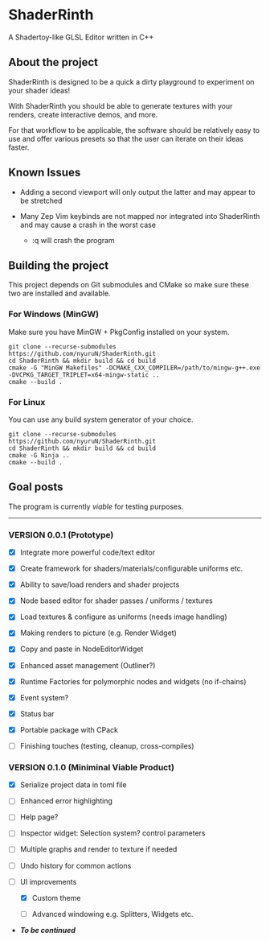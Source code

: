 # ShaderRinth

A Shadertoy-like GLSL Editor written in C++

## About the project

ShaderRinth is designed to be a quick a dirty
playground to experiment on your shader ideas!

With ShaderRinth you should be able to generate
textures with your renders, create interactive
demos, and more.

For that workflow to be applicable, the software
should be relatively easy to use and offer various
presets so that the user can iterate on their ideas
faster.

## Known Issues

* Adding a second viewport will only output the latter
and may appear to be stretched

* Many Zep Vim keybinds are not mapped nor integrated
into ShaderRinth and may cause a crash in the worst case
  * :q will crash the program

## Building the project

This project depends on Git submodules and CMake
so make sure these two are installed and available.

### For Windows (MinGW)

Make sure you have MinGW + PkgConfig installed on your system.

```console
git clone --recurse-submodules https://github.com/nyuruN/ShaderRinth.git
cd ShaderRinth && mkdir build && cd build
cmake -G "MinGW Makefiles" -DCMAKE_CXX_COMPILER=/path/to/mingw-g++.exe -DVCPKG_TARGET_TRIPLET=x64-mingw-static ..
cmake --build .
```

### For Linux

You can use any build system generator of your choice.

```console
git clone --recurse-submodules https://github.com/nyuruN/ShaderRinth.git
cd ShaderRinth && mkdir build && cd build
cmake -G Ninja ..
cmake --build .
```

## Goal posts

The program is currently *viable* for testing
purposes.

---

### VERSION 0.0.1 (Prototype)

* [x] Integrate more powerful code/text editor

* [x] Create framework for shaders/materials/configurable uniforms etc.

* [x] Ability to save/load renders and shader projects

* [x] Node based editor for shader passes / uniforms / textures

* [x] Load textures & configure as uniforms (needs image handling)

* [x] Making renders to picture (e.g. Render Widget)

* [x] Copy and paste in NodeEditorWidget

* [x] Enhanced asset management (Outliner?)

* [x] Runtime Factories for polymorphic nodes and widgets (no if-chains)

* [x] Event system?

* [x] Status bar

* [x] Portable package with CPack

* [ ] Finishing touches (testing, cleanup, cross-compiles)

### VERSION 0.1.0 (Miniminal Viable Product)

* [x] Serialize project data in toml file

* [ ] Enhanced error highlighting

* [ ] Help page?

* [ ] Inspector widget: Selection system? control parameters

* [ ] Multiple graphs and render to texture if needed

* [ ] Undo history for common actions

* [ ] UI improvements

  * [x] Custom theme

  * [ ] Advanced windowing e.g. Splitters, Widgets etc. 

* ***To be continued***


